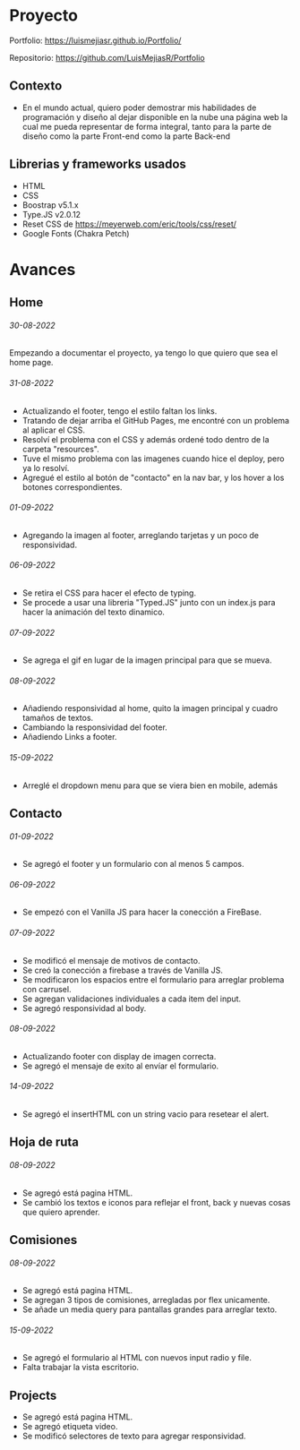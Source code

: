 # Proyecto

Portfolio:
https://luismejiasr.github.io/Portfolio/

Repositorio:
https://github.com/LuisMejiasR/Portfolio

## Contexto
- En el mundo actual, quiero poder demostrar mis habilidades de programación y diseño al dejar disponible en la nube una página web la cual me pueda representar de forma integral, tanto para la parte de diseño como la parte Front-end como la parte Back-end

## Librerias y frameworks usados
- HTML
- CSS
- Boostrap v5.1.x
- Type.JS v2.0.12
- Reset CSS de https://meyerweb.com/eric/tools/css/reset/
- Google Fonts (Chakra Petch)

# Avances

## Home

###### 30-08-2022
Empezando a documentar el proyecto, ya tengo lo que quiero que sea el home page.

###### 31-08-2022
- Actualizando el footer, tengo el estilo faltan los links.
- Tratando de dejar arriba el GitHub Pages, me encontré con un problema al aplicar el CSS.
- Resolví el problema con el CSS y además ordené todo dentro de la carpeta "resources".
- Tuve el mismo problema con las imagenes cuando hice el deploy, pero ya lo resolví.
- Agregué el estilo al botón de "contacto" en la nav bar, y los hover a los botones correspondientes.

###### 01-09-2022
- Agregando la imagen al footer, arreglando tarjetas y un poco de responsividad.

###### 06-09-2022
- Se retira el CSS para hacer el efecto de typing.
- Se procede a usar una libreria "Typed.JS" junto con un index.js para hacer la animación del texto dinamico.

###### 07-09-2022
- Se agrega el gif en lugar de la imagen principal para que se mueva.

###### 08-09-2022
- Añadiendo responsividad al home, quito la imagen principal y cuadro tamaños de textos.
- Cambiando la responsividad del footer.
- Añadiendo Links a footer.

###### 15-09-2022
- Arreglé el dropdown menu para que se viera bien en mobile, además

## Contacto

###### 01-09-2022
- Se agregó el footer y un formulario con al menos 5 campos.

###### 06-09-2022
- Se empezó con el Vanilla JS para hacer la conección a FireBase.

###### 07-09-2022
- Se modificó el mensaje de motivos de contacto.
- Se creó la conección a firebase a través de Vanilla JS.
- Se modificaron los espacios entre el formulario para arreglar problema con carrusel.
- Se agregan validaciones individuales a cada item del input.
- Se agregó responsividad al body.

###### 08-09-2022
- Actualizando footer con display de imagen correcta.
- Se agregó el mensaje de exito al envíar el formulario.

###### 14-09-2022
- Se agregó el insertHTML con un string vacio para resetear el alert.

## Hoja de ruta

###### 08-09-2022
- Se agregó está pagina HTML.
- Se cambió los textos e iconos para reflejar el front, back y nuevas cosas que quiero aprender.

## Comisiones

###### 08-09-2022
- Se agregó está pagina HTML.
- Se agregan 3 tipos de comisiones, arregladas por flex unicamente.
- Se añade un media query para pantallas grandes para arreglar texto.

###### 15-09-2022
- Se agregó el formulario al HTML con nuevos input radio y file.
- Falta trabajar la vista escritorio.

## Projects
- Se agregó está pagina HTML.
- Se agregó etiqueta video.
- Se modificó selectores de texto para agregar responsividad.